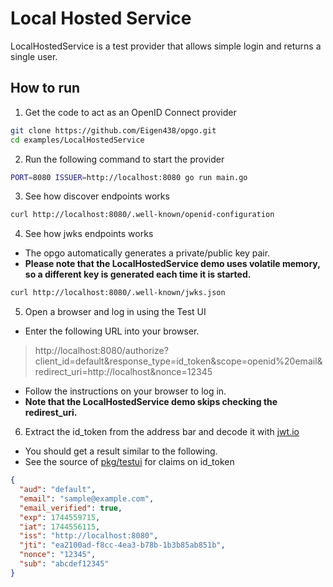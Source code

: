 # Local Hosted Service

LocalHostedService is a test provider that allows simple login and returns a single user.

## How to run

1. Get the code to act as an OpenID Connect provider

```sh
git clone https://github.com/Eigen438/opgo.git
cd examples/LocalHostedService
```

2. Run the following command to start the provider

```sh
PORT=8080 ISSUER=http://localhost:8080 go run main.go
```

3. See how discover endpoints works
```sh
curl http://localhost:8080/.well-known/openid-configuration
```

4. See how jwks endpoints works
 - The opgo automatically generates a private/public key pair.
 - **Please note that the LocalHostedService demo uses volatile memory, so a different key is generated each time it is started.**

```sh
curl http://localhost:8080/.well-known/jwks.json
```

5. Open a browser and log in using the Test UI
 - Enter the following URL into your browser.
> http://localhost:8080/authorize?client_id=default&response_type=id_token&scope=openid%20email&redirect_uri=http://localhost&nonce=12345
 - Follow the instructions on your browser to log in.
 - **Note that the LocalHostedService demo skips checking the redirest_uri.**

6. Extract the id_token from the address bar and decode it with [jwt.io](https://jwt.io/)
 - You should get a result similar to the following.
 - See the source of [pkg/testui](../../pkg/testui) for claims on id_token
```json
{
  "aud": "default",
  "email": "sample@example.com",
  "email_verified": true,
  "exp": 1744559715,
  "iat": 1744556115,
  "iss": "http://localhost:8080",
  "jti": "ea2100ad-f8cc-4ea3-b78b-1b3b85ab851b",
  "nonce": "12345",
  "sub": "abcdef12345"
}
```